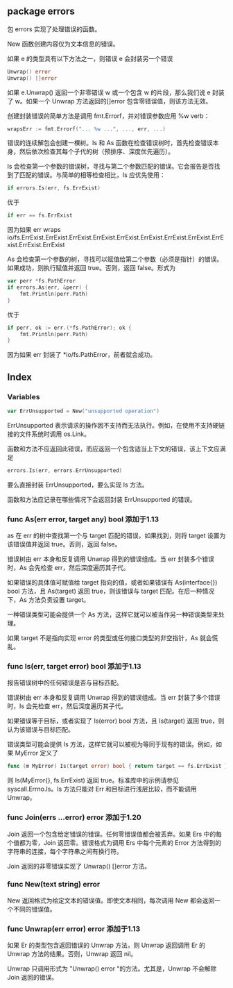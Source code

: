 ## package errors

包 errors 实现了处理错误的函数。

New 函数创建内容仅为文本信息的错误。

如果 e 的类型具有以下方法之一，则错误 e 会封装另一个错误

```go
Unwrap() error
Unwrap() []error
```

如果 e.Unwrap() 返回一个非零错误 w 或一个包含 w 的片段，那么我们说 e 封装了 w。如果一个 Unwrap 方法返回的[]error 包含零错误值，则该方法无效。

创建封装错误的简单方法是调用 fmt.Errorf，并对错误参数应用 %w verb：

```go
wrapsErr := fmt.Errorf("... %w ...", ..., err, ...)
```

错误的连续解包会创建一棵树。Is 和 As 函数在检查错误树时，首先检查错误本身，然后依次检查其每个子代的树（预排序、深度优先遍历）。

Is 会检查第一个参数的错误树，寻找与第二个参数匹配的错误。它会报告是否找到了匹配的错误。与简单的相等检查相比，Is 应优先使用：

```go
if errors.Is(err, fs.ErrExist)
```

优于

```go
if err == fs.ErrExist
```

因为如果 err wraps io/fs.ErrExist.ErrExist.ErrExist.ErrExist.ErrExist.ErrExist.ErrExist.ErrExist.ErrExist.ErrExist.ErrExist

As 会检查第一个参数的树，寻找可以赋值给第二个参数（必须是指针）的错误。如果成功，则执行赋值并返回 true。否则，返回 false。形式为

```go
var perr *fs.PathError
if errors.As(err, &perr) {
	fmt.Println(perr.Path)
}
```

优于

```go
if perr, ok := err.(*fs.PathError); ok {
	fmt.Println(perr.Path)
}
```

因为如果 err 封装了 *io/fs.PathError，前者就会成功。

## Index

### Variables

```go
var ErrUnsupported = New("unsupported operation")
```

ErrUnsupported 表示请求的操作因不支持而无法执行。例如，在使用不支持硬链接的文件系统时调用 os.Link。

函数和方法不应返回此错误，而应返回一个包含适当上下文的错误，该上下文应满足

```go
errors.Is(err, errors.ErrUnsupported)
```

要么直接封装 ErrUnsupported，要么实现 Is 方法。

函数和方法应记录在哪些情况下会返回封装 ErrUnsupported 的错误。

### func As(err error, target any) bool 添加于1.13

as 在 err 的树中查找第一个与 target 匹配的错误，如果找到，则将 target 设置为该错误值并返回 true。否则，返回 false。

错误树由 err 本身和反复调用 Unwrap 得到的错误组成。当 err 封装多个错误时，As 会先检查 err，然后深度遍历其子代。

如果错误的具体值可赋值给 target 指向的值，或者如果错误有 As(interface{}) bool 方法，且 As(target) 返回 true，则该错误与 target 匹配。在后一种情况下，As 方法负责设置 target。

一种错误类型可能会提供一个 As 方法，这样它就可以被当作另一种错误类型来处理。

如果 target 不是指向实现 error 的类型或任何接口类型的非空指针，As 就会慌乱。

### func Is(err, target error) bool 添加于1.13

报告错误树中的任何错误是否与目标匹配。

错误树由 err 本身和反复调用 Unwrap 得到的错误组成。当 err 封装了多个错误时，Is 会先检查 err，然后深度遍历其子代。

如果错误等于目标，或者实现了 Is(error) bool 方法，且 Is(target) 返回 true，则认为该错误与目标匹配。

错误类型可能会提供 Is 方法，这样它就可以被视为等同于现有的错误。例如，如果 MyError 定义了

```go
func (m MyError) Is(target error) bool { return target == fs.ErrExist }
```

则 Is(MyError{}, fs.ErrExist) 返回 true。标准库中的示例请参见 syscall.Errno.Is。Is 方法只能对 Err 和目标进行浅层比较，而不能调用 Unwrap。

### func Join(errs ...error) error 添加于1.20

Join 返回一个包含给定错误的错误。任何零错误值都会被丢弃。如果 Ers 中的每个值都为零，Join 返回零。错误格式为调用 Ers 中每个元素的 Error 方法得到的字符串的连接，每个字符串之间有换行符。

Join 返回的非零错误实现了 Unwrap() []error 方法。

### func New(text string) error

New 返回格式为给定文本的错误值。即使文本相同，每次调用 New 都会返回一个不同的错误值。

### func Unwrap(err error) error 添加于1.13

如果 Er 的类型包含返回错误的 Unwrap 方法，则 Unwrap 返回调用 Er 的 Unwrap 方法的结果。否则，Unwrap 返回 nil。

Unwrap 只调用形式为 "Unwrap() error "的方法。尤其是，Unwrap 不会解除 Join 返回的错误。